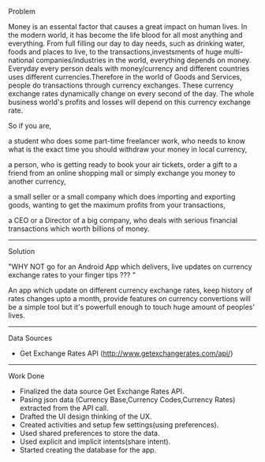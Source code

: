 Problem

Money is an essental factor that causes a great impact on human lives. In the modern world, it has become the life blood
for all most anything and everything. From full filling our day to day needs, such as drinking water, foods and places to live,
to the transactions,investsments of huge multi-national companies/industries in the world, everything depends on money.
Everyday every person deals with money/currency and different countries uses different currencies.Therefore in the world
of Goods and Services, people do transactions through currency exchanges. These currency exchange rates dynamically change
on every second of the day. The whole business world's profits and losses will depend on this currency exchange rate.

So if you are,

a student who does some part-time freelancer work, who needs to know what is the exact time you should withdraw your money in local currency,

a person, who is getting ready to book your air tickets, order a gift to a friend from an online shopping mall or simply exchange you money to another currency,

a small seller or a small company which does importing and exporting goods, wanting to get the maximum profits from your transactions,

a CEO or a Director of a big company, who deals with serious financial transactions which worth billions of money.

  
**************************************************************************************************************************************
Solution
 
"WHY NOT go for an Android App which delivers, live updates on currency exchange rates to your finger tips ??? "
 
 An app which update on different currency exchange rates, keep history of rates changes upto a month,
 provide features on currency convertions will be a simple tool but it's powerfull enough to touch huge amount of 
 peoples' lives.

**************************************************************************************************************************************

Data Sources

- Get Exchange Rates API (http://www.getexchangerates.com/api/)

**************************************************************************************************************************************

Work Done

- Finalized the data source Get Exchange Rates API.
- Pasing json data (Currency Base,Currency Codes,Currency Rates) extracted from the API call.
- Drafted the UI design thinking of the UX.
- Created activities and setup few settings(using preferences).
- Used shared preferences to store the data.
- Used explicit and implicit intents(share intent).
- Started creating the database for the app.






  




